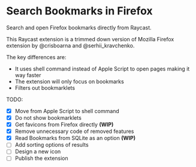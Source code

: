 # Search Bookmarks in Firefox

Search and open Firefox bookmarks directly from Raycast.

This Raycast extension is a trimmed down version of Mozilla Firefox extension by @crisboarna and @serhii_kravchenko.

The key differences are:

- It uses shell command instead of Apple Script to open pages making it way faster
- The extension will only focus on bookmarks
- Filters out bookmarklets

TODO:

- [x] Move from Apple Script to shell command
- [x] Do not show bookmarklets
- [x] Get favicons from Firefox directly **(WIP)**
- [x] Remove unnecessary code of removed features
- [x] Read Bookmarks from SQLite as an option **(WIP)**
- [ ] Add sorting options of results
- [ ] Design a new icon
- [ ] Publish the extension
